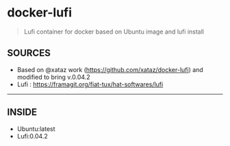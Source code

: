 # docker-lufi

> Lufi container for docker based on Ubuntu image and lufi install

## SOURCES

- Based on @xataz work (<https://github.com/xataz/docker-lufi>) and modified to bring v.0.04.2
- Lufi : <https://framagit.org/fiat-tux/hat-softwares/lufi>

---

## INSIDE

- Ubuntu:latest
- Lufi:0.04.2
